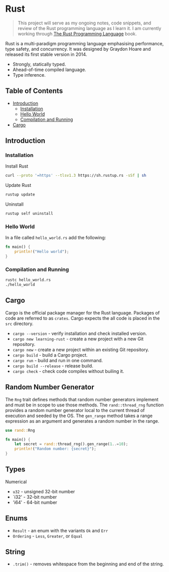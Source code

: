 # Rust
> This project will serve as my ongoing notes, code snippets, and review of the Rust programming language as I learn it. I am currently working through [The Rust Programming Language](https://doc.rust-lang.org/book/) book. 

Rust is a multi-paradigm programming language emphasising performance, type safety, and concurrency. It was designed by Graydon Hoare and released its first stable version in 2014.
- Strongly, statically typed.
- Ahead-of-time compiled language.
- Type inference.

## Table of Contents
- [Introduction](#introduction)
  - [Installation](#installation)
  - [Hello World](#hello-world)
  - [Compilation and Running](#compilation-and-running)
- [Cargo](#cargo)

## Introduction

### Installation
Install Rust
```sh
curl --proto '=https' --tlsv1.3 https://sh.rustup.rs -sSf | sh
```

Update Rust
```sh
rustup update
```

Uninstall
```sh
rustup self uninstall
````

### Hello World
In a file called `hello_world.rs` add the following:
```rust
fn main() {
    println!("Hello world");
}
```

### Compilation and Running
```sh
rustc hello_world.rs
./hello_world
```

## Cargo
Cargo is the official package manager for the Rust language. Packages of code are referred to as `crates`. Cargo expects the all code is placed in the `src` directory.

- `cargo --version` - verify installation and check installed version.
- `cargo new learning-rust` - create a new project with a new Git repository.
- `cargo new` - create a new project within an existing Git repository.
- `cargo build` - build a Cargo project.
- `cargo run` - build and run in one command.
- `cargo build --release` - release build.
- `cargo check` - check code compiles without builing it.

## Random Number Generator
The `Rng` trait defines methods that random number generators implement and must be in scope to use those methods. The `rand::thread_rng` function provides a random number generator local to the current thread of execution and seeded by the OS. The `gen_range` method takes a range expression as an argument and generates a random number in the range.

```rust
use rand::Rng

fn main() {
    let secret = rand::thread_rng().gen_range(1..=10);
    println!("Random number: {secret}");
}
```

## Types
Numerical
- `u32` - unsigned 32-bit number
- `i32' - 32-bit number
- 'i64' - 64-bit number

## Enums
- `Result` - an enum with the variants `Ok` and `Err`
- `Ordering` - `Less`, `Greater`, or `Equal`


## String

- `.trim()` - removes whitespace from the beginning and end of the string.
